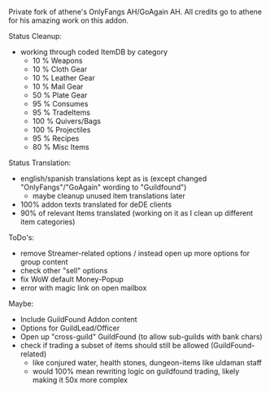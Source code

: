 Private fork of athene's OnlyFangs AH/GoAgain AH. All credits go to athene for his amazing work on this addon.


Status Cleanup:
- working through coded ItemDB by category
    - 10 % Weapons
    - 10 % Cloth Gear
    - 10 % Leather Gear
    - 10 % Mail Gear
    - 50 % Plate Gear
    - 95 % Consumes
    - 95 % TradeItems
    - 100 % Quivers/Bags
    - 100 % Projectiles
    - 95 % Recipes
    - 80 % Misc Items

Status Translation:
- english/spanish translations kept as is (except changed "OnlyFangs"/"GoAgain" wording to "Guildfound")
    - maybe cleanup unused item translations later
- 100% addon texts translated for deDE clients
- 90% of relevant Items translated (working on it as I clean up different item categories)
  
ToDo's:
- remove Streamer-related options / instead open up more options for group content
- check other "sell" options
- fix WoW default Money-Popup
- error with magic link on open mailbox

Maybe:
- Include GuildFound Addon content
- Options for GuildLead/Officer
- Open up "cross-guild" GuildFound (to allow sub-guilds with bank chars)
- check if trading a subset of items should still be allowed (GuildFound-related)
    - like conjured water, health stones, dungeon-items like uldaman staff
    - would 100% mean rewriting logic on guildfound trading, likely making it 50x more complex
